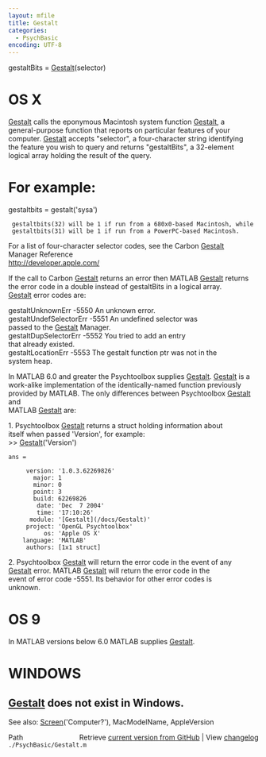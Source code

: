 ```yaml
---
layout: mfile
title: Gestalt
categories:
  - PsychBasic
encoding: UTF-8
---
```


gestaltBits = [Gestalt](/docs/Gestalt)(selector)  

# OS X  

[Gestalt](/docs/Gestalt) calls the eponymous Macintosh system function [Gestalt](/docs/Gestalt), a  
general-purpose function that reports on particular features of your  
computer.  [Gestalt](/docs/Gestalt) accepts "selector", a four-character string identifying  
the feature you wish to query and returns "gestaltBits", a 32-element  
logical array holding the result of the query.  

# For example:  

  gestaltbits = gestalt('sysa')  

     gestaltbits(32) will be 1 if run from a 680x0-based Macintosh, while  
     gestaltbits(31) will be 1 if run from a PowerPC-based Macintosh.  

For a list of four-character selector codes, see the Carbon [Gestalt](/docs/Gestalt)  
Manager Reference  
<http://developer.apple.com/>

If the call to Carbon [Gestalt](/docs/Gestalt) returns an error then MATLAB [Gestalt](/docs/Gestalt) returns  
the error code in a double instead of gestaltBits in a logical array.  
[Gestalt](/docs/Gestalt) error codes are:  

  gestaltUnknownErr       -5550   An unknown error.  
  gestaltUndefSelectorErr -5551   An undefined selector was  
                                    passed to the [Gestalt](/docs/Gestalt) Manager.  
  gestaltDupSelectorErr   -5552   You tried to add an entry  
                                    that already existed.  
  gestaltLocationErr      -5553   The gestalt function ptr was not in the  
                                    system heap.  

In MATLAB 6.0 and greater the Psychtoolbox supplies [Gestalt](/docs/Gestalt). [Gestalt](/docs/Gestalt) is a  
work-alike implementation of the identically-named function previously  
provided by MATLAB.  The only differences between Psychtoolbox [Gestalt](/docs/Gestalt) and  
MATLAB [Gestalt](/docs/Gestalt) are:  

  1\. Psychtoolbox [Gestalt](/docs/Gestalt) returns a struct holding information about  
     itself when passed 'Version', for example:  
    \>\> [Gestalt](/docs/Gestalt)('Version')  

    ans =  

         version: '1.0.3.62269826'  
           major: 1  
           minor: 0  
           point: 3  
           build: 62269826  
            date: 'Dec  7 2004'  
            time: '17:10:26'  
          module: '[Gestalt](/docs/Gestalt)'  
         project: 'OpenGL Psychtoolbox'  
              os: 'Apple OS X'  
        language: 'MATLAB'  
         authors: [1x1 struct]  

  2\. Psychtoolbox [Gestalt](/docs/Gestalt) will return the error code in the event of any  
     [Gestalt](/docs/Gestalt) error.  MATLAB [Gestalt](/docs/Gestalt) will return the error code in the  
     event of error code -5551.  Its behavior for other error codes is  
     unknown.  

# OS 9  

In MATLAB versions below 6.0 MATLAB supplies [Gestalt](/docs/Gestalt).  

# WINDOWS  

[Gestalt](/docs/Gestalt) does not exist in Windows.  
----  

See also: [Screen](/docs/Screen)('Computer?'), MacModelName, AppleVersion  


<div class="code_header" style="text-align:right;">
  <span style="float:left;">Path&nbsp;&nbsp;</span> <span class="counter">Retrieve <a href=
  "https://raw.github.com/Psychtoolbox-3/Psychtoolbox-3/beta/./PsychBasic/Gestalt.m">current version from GitHub</a> | View <a href=
  "https://github.com/Psychtoolbox-3/Psychtoolbox-3/commits/beta/./PsychBasic/Gestalt.m">changelog</a></span>
</div>
<div class="code">
  <code>./PsychBasic/Gestalt.m</code>
</div>
